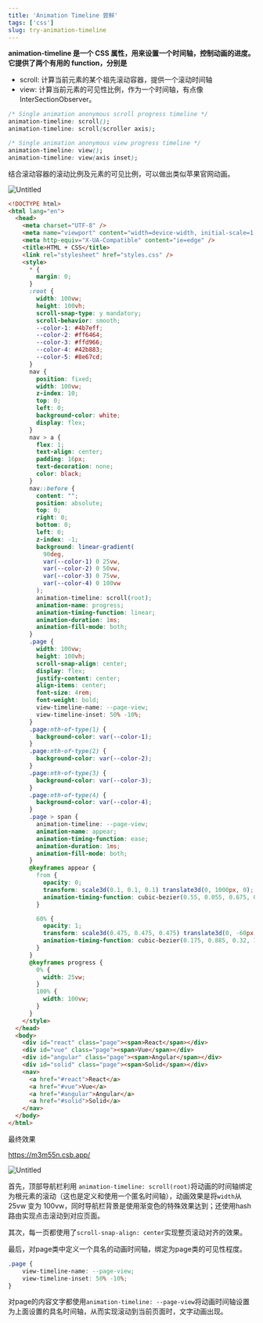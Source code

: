 ```yaml
---
title: 'Animation Timeline 尝鲜'
tags: ['css']
slug: try-animation-timeline
---
```

**animation-timeline 是一个 CSS 属性，用来设置一个时间轴，控制动画的进度。它提供了两个有用的 function，分别是**

- scroll: 计算当前元素的某个祖先滚动容器，提供一个滚动时间轴
- view: 计算当前元素的可见性比例，作为一个时间轴，有点像 InterSectionObserver。

```css
/* Single animation anonymous scroll progress timeline */
animation-timeline: scroll();
animation-timeline: scroll(scroller axis);

/* Single animation anonymous view progress timeline */
animation-timeline: view();
animation-timeline: view(axis inset);
```

结合滚动容器的滚动比例及元素的可见比例，可以做出类似苹果官网动画。

![Untitled](./blog-assets/try-animation-timeline/1.gif)

```html
<!DOCTYPE html>
<html lang="en">
  <head>
    <meta charset="UTF-8" />
    <meta name="viewport" content="width=device-width, initial-scale=1.0" />
    <meta http-equiv="X-UA-Compatible" content="ie=edge" />
    <title>HTML + CSS</title>
    <link rel="stylesheet" href="styles.css" />
    <style>
      * {
        margin: 0;
      }
      :root {
        width: 100vw;
        height: 100vh;
        scroll-snap-type: y mandatory;
        scroll-behavior: smooth;
        --color-1: #4b7eff;
        --color-2: #ff6464;
        --color-3: #ffd966;
        --color-4: #42b883;
        --color-5: #8e67cd;
      }
      nav {
        position: fixed;
        width: 100vw;
        z-index: 10;
        top: 0;
        left: 0;
        background-color: white;
        display: flex;
      }
      nav > a {
        flex: 1;
        text-align: center;
        padding: 16px;
        text-decoration: none;
        color: black;
      }
      nav::before {
        content: "";
        position: absolute;
        top: 0;
        right: 0;
        bottom: 0;
        left: 0;
        z-index: -1;
        background: linear-gradient(
          90deg,
          var(--color-1) 0 25vw,
          var(--color-2) 0 50vw,
          var(--color-3) 0 75vw,
          var(--color-4) 0 100vw
        );
        animation-timeline: scroll(root);
        animation-name: progress;
        animation-timing-function: linear;
        animation-duration: 1ms;
        animation-fill-mode: both;
      }
      .page {
        width: 100vw;
        height: 100vh;
        scroll-snap-align: center;
        display: flex;
        justify-content: center;
        align-items: center;
        font-size: 4rem;
        font-weight: bold;
        view-timeline-name: --page-view;
        view-timeline-inset: 50% -10%;
      }
      .page:nth-of-type(1) {
        background-color: var(--color-1);
      }
      .page:nth-of-type(2) {
        background-color: var(--color-2);
      }
      .page:nth-of-type(3) {
        background-color: var(--color-3);
      }
      .page:nth-of-type(4) {
        background-color: var(--color-4);
      }
      .page > span {
        animation-timeline: --page-view;
        animation-name: appear;
        animation-timing-function: ease;
        animation-duration: 1ms;
        animation-fill-mode: both;
      }
      @keyframes appear {
        from {
          opacity: 0;
          transform: scale3d(0.1, 0.1, 0.1) translate3d(0, 1000px, 0);
          animation-timing-function: cubic-bezier(0.55, 0.055, 0.675, 0.19);
        }

        60% {
          opacity: 1;
          transform: scale3d(0.475, 0.475, 0.475) translate3d(0, -60px, 0);
          animation-timing-function: cubic-bezier(0.175, 0.885, 0.32, 1);
        }
      }
      @keyframes progress {
        0% {
          width: 25vw;
        }
        100% {
          width: 100vw;
        }
      }
    </style>
  </head>
  <body>
    <div id="react" class="page"><span>React</span></div>
    <div id="vue" class="page"><span>Vue</span></div>
    <div id="angular" class="page"><span>Angular</span></div>
    <div id="solid" class="page"><span>Solid</span></div>
    <nav>
      <a href="#react">React</a>
      <a href="#vue">Vue</a>
      <a href="#angular">Angular</a>
      <a href="#solid">Solid</a>
    </nav>
  </body>
</html>
```

最终效果

https://m3m55n.csb.app/

![Untitled](./blog-assets/try-animation-timeline/2.gif)

首先，顶部导航栏利用 `animation-timeline: scroll(root)`将动画的时间轴绑定为根元素的滚动（这也是定义和使用一个匿名时间轴），动画效果是将`width`从 25vw 变为 100vw，同时导航栏背景是使用渐变色的特殊效果达到；还使用hash路由实现点击滚动到对应页面。

其次，每一页都使用了`scroll-snap-align: center`实现整页滚动对齐的效果。

最后，对page类中定义一个具名的动画时间轴，绑定为page类的可见性程度。

```css
.page {
	view-timeline-name: --page-view;
	view-timeline-inset: 50% -10%;
}
```

对page的内容文字都使用`animation-timeline: --page-view`将动画时间轴设置为上面设置的具名时间轴，从而实现滚动到当前页面时，文字动画出现。
